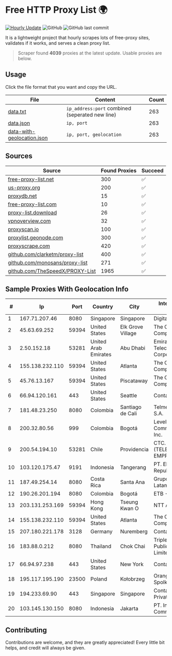 
# Free HTTP Proxy List 🌍

[![Hourly Update](https://github.com/mertguvencli/http-proxy-list/actions/workflows/main.yml/badge.svg?branch=main)](https://github.com/mertguvencli/http-proxy-list/actions/workflows/main.yml)
![GitHub](https://img.shields.io/github/license/mertguvencli/http-proxy-list)
![GitHub last commit](https://img.shields.io/github/last-commit/mertguvencli/http-proxy-list)

It is a lightweight project that hourly scrapes lots of free-proxy sites, validates if it works, and serves a clean proxy list.


> Scraper found **4039** proxies at the latest update. Usable proxies are below.

## Usage

Click the file format that you want and copy the URL.


|File|Content|Count|
|----|-------|-----|
|[data.txt](https://raw.githubusercontent.com/mertguvencli/http-proxy-list/main/proxy-list/data.txt)|`ip_address:port` combined (seperated new line)|263|
|[data.json](https://raw.githubusercontent.com/mertguvencli/http-proxy-list/main/proxy-list/data.json)|`ip, port`|263|
|[data-with-geolocation.json](https://raw.githubusercontent.com/mertguvencli/http-proxy-list/main/proxy-list/data-with-geolocation.json)|`ip, port, geolocation`|263|

## Sources

|Source|Found Proxies|Succeed|
|------|-------------|-------|
|[free-proxy-list.net](https://free-proxy-list.net)|300|✅|
|[us-proxy.org](https://www.us-proxy.org)|200|✅|
|[proxydb.net](http://proxydb.net)|15|✅|
|[free-proxy-list.com](https://free-proxy-list.com/?page=&port=&type%5B%5D=http&type%5B%5D=https&up_time=0&search=Search)|10|✅|
|[proxy-list.download](https://www.proxy-list.download/HTTP)|26|✅|
|[vpnoverview.com](https://vpnoverview.com/privacy/anonymous-browsing/free-proxy-servers)|32|✅|
|[proxyscan.io](https://www.proxyscan.io)|100|✅|
|[proxylist.geonode.com](https://proxylist.geonode.com/api/proxy-list?limit=300&page=1&sort_by=lastChecked&sort_type=desc&protocols=http,https)|300|✅|
|[proxyscrape.com](https://api.proxyscrape.com/v2/?request=displayproxies&protocol=http&timeout=10000&country=all&ssl=all&anonymity=all)|420|✅|
|[github.com/clarketm/proxy-list](https://raw.githubusercontent.com/clarketm/proxy-list/master/proxy-list-raw.txt)|400|✅|
|[github.com/monosans/proxy-list](https://raw.githubusercontent.com/monosans/proxy-list/main/proxies/http.txt)|271|✅|
|[github.com/TheSpeedX/PROXY-List](https://raw.githubusercontent.com/TheSpeedX/PROXY-List/master/http.txt)|1965|✅|


## Sample Proxies With Geolocation Info

|#|Ip|Port|Country|City|Internet Service Provider|
|-|--|----|-------|----|-------------------------|
|1|167.71.207.46|8080|Singapore|Singapore|DigitalOcean, LLC|
|2|45.63.69.252|59394|United States|Elk Grove Village|The Constant Company|
|3|2.50.152.18|53281|United Arab Emirates|Abu Dhabi|Emirates Telecommunications Corporation|
|4|155.138.232.110|59394|United States|Atlanta|The Constant Company|
|5|45.76.13.167|59394|United States|Piscataway|The Constant Company|
|6|66.94.120.161|443|United States|Seattle|Contabo Inc.|
|7|181.48.23.250|8080|Colombia|Santiago de Cali|Telmex Colombia S.A.|
|8|200.32.80.56|999|Colombia|Bogotá|Level 3 Communications, Inc.|
|9|200.54.194.10|53281|Chile|Providencia|CTC. CORP S.A. (TELEFONICA EMPRESAS)|
|10|103.120.175.47|9191|Indonesia|Tangerang|PT. Eka Mas Republik|
|11|187.49.254.14|8080|Costa Rica|Santa Ana|Grupo Konectiva Latam S.A|
|12|190.26.201.194|8080|Colombia|Bogotá|ETB - Colombia|
|13|203.131.253.169|59394|Hong Kong|Tseung Kwan O|NTT America, Inc.|
|14|155.138.232.110|59394|United States|Atlanta|The Constant Company|
|15|207.180.221.178|3128|Germany|Nuremberg|Contabo GmbH|
|16|183.88.0.212|8080|Thailand|Chok Chai|Triple T Broadband Public Company Limited|
|17|66.94.97.238|443|United States|New York|Contabo Inc.|
|18|195.117.195.190|23500|Poland|Kołobrzeg|Orange Polska Spolka Akcyjna|
|19|194.233.69.90|443|Singapore|Singapore|Contabo Asia Private Limited|
|20|103.145.130.150|8080|Indonesia|Jakarta|PT. Indonesia Comnets Plus|



## Contributing

Contributions are welcome, and they are greatly appreciated! Every
little bit helps, and credit will always be given.


